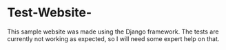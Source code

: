 # Test-Website-
This sample website was made using the Django framework. The tests are currently not working as expected, so I will need some expert help on that.

